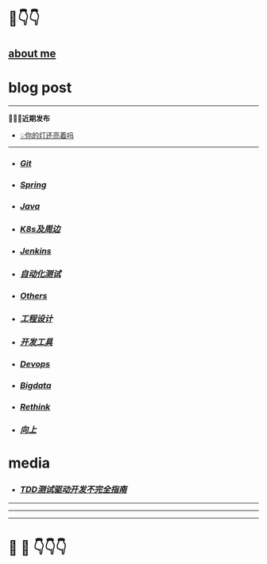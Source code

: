 # 🥸👇👇

## [about me ](aboutMe)

# blog post

---

**👋👋👋近期发布**

* [💡你的灯还亮着吗](向上/你的灯还亮着吗)

---

* ### *[Git](git/index)*
* ### *[Spring](spring/index)*
* ### *[Java](java/index)*
* ### *[K8s及周边](k8s及周边/index)*
* ### *[Jenkins](jenkins/index)*
* ### *[自动化测试](自动化测试/index)*
* ### *[Others](others/index)*
* ### *[工程设计](工程设计/index)*
* ### *[开发工具](开发工具/index)*
* ### *[Devops](devops/index)*
* ### *[Bigdata](bigdata/index)*
* ### *[Rethink](rethink/index)*
* ### *[向上](向上/index)*

# media

* ### *[TDD测试驱动开发不完全指南](https://www.bilibili.com/video/BV1t64y1u7C1)*

---

---

---

# 🤔  💭 👇👇👇

<script src="https://utteranc.es/client.js"
        repo="dongxishaonian/issue-posted"
        issue-term="pathname"
        label="🙂🙃😡🥶😬🤣😄"
        theme="github-light"
        crossorigin="anonymous"
        async>
</script>

